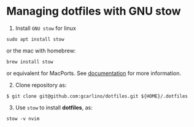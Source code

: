 # Managing dotfiles with GNU stow

1. Install `GNU stow` for linux

```{sh}
sudo apt install stow
```

or the mac with homebrew:

```{sh}
brew install stow
```

or equivalent for MacPorts.
See [documentation](https://www.gnu.org/software/stow/) for more information.

2. Clone repository as:

```{sh}
$ git clone git@github.com:gcarlino/dotfiles.git ${HOME}/.dotfiles
```

3. Use `stow` to install **dotfiles**, as:

```{sh}
stow -v nvim
```
